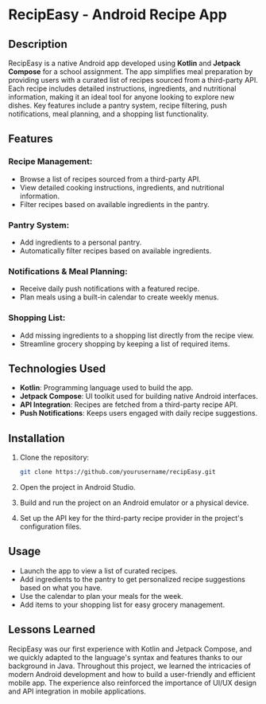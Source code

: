 # RecipEasy - Android Recipe App

## Description
RecipEasy is a native Android app developed using **Kotlin** and **Jetpack Compose** for a school assignment. The app simplifies meal preparation by providing users with a curated list of recipes sourced from a third-party API. Each recipe includes detailed instructions, ingredients, and nutritional information, making it an ideal tool for anyone looking to explore new dishes. Key features include a pantry system, recipe filtering, push notifications, meal planning, and a shopping list functionality.

## Features

### Recipe Management:
- Browse a list of recipes sourced from a third-party API.
- View detailed cooking instructions, ingredients, and nutritional information.
- Filter recipes based on available ingredients in the pantry.

### Pantry System:
- Add ingredients to a personal pantry.
- Automatically filter recipes based on available ingredients.
  
### Notifications & Meal Planning:
- Receive daily push notifications with a featured recipe.
- Plan meals using a built-in calendar to create weekly menus.
  
### Shopping List:
- Add missing ingredients to a shopping list directly from the recipe view.
- Streamline grocery shopping by keeping a list of required items.

## Technologies Used
- **Kotlin**: Programming language used to build the app.
- **Jetpack Compose**: UI toolkit used for building native Android interfaces.
- **API Integration**: Recipes are fetched from a third-party recipe API.
- **Push Notifications**: Keeps users engaged with daily recipe suggestions.

## Installation

1. Clone the repository:
   ```bash
   git clone https://github.com/yourusername/recipEasy.git
   ```
2. Open the project in Android Studio.

3. Build and run the project on an Android emulator or a physical device.

4. Set up the API key for the third-party recipe provider in the project's configuration files.

## Usage

- Launch the app to view a list of curated recipes.
- Add ingredients to the pantry to get personalized recipe suggestions based on what you have.
- Use the calendar to plan your meals for the week.
- Add items to your shopping list for easy grocery management.

## Lessons Learned

RecipEasy was our first experience with Kotlin and Jetpack Compose, and we quickly adapted to the language's syntax and features thanks to our background in Java. Throughout this project, we learned the intricacies of modern Android development and how to build a user-friendly and efficient mobile app. The experience also reinforced the importance of UI/UX design and API integration in mobile applications.
